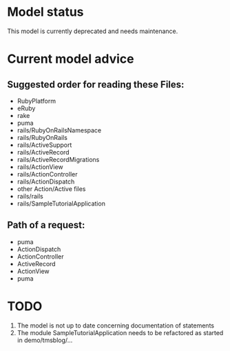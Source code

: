 # Model status

This model is currently deprecated and needs maintenance.

# Current model advice

## Suggested order for reading these Files:
 * RubyPlatform
 * eRuby
 * rake
 * puma
 * rails/RubyOnRailsNamespace
 * rails/RubyOnRails
 * rails/ActiveSupport
 * rails/ActiveRecord
 * rails/ActiveRecordMigrations
 * rails/ActionView
 * rails/ActionController
 * rails/ActionDispatch
 * other Action/Active files
 * rails/rails
 * rails/SampleTutorialApplication

## Path of a request:
 * puma
 * ActionDispatch
 * ActionController
 * ActiveRecord
 * ActionView
 * puma

# TODO

1. The model is not up to date concerning documentation of statements
2. The module SampleTutorialApplication needs to be refactored as started in demo/tmsblog/...